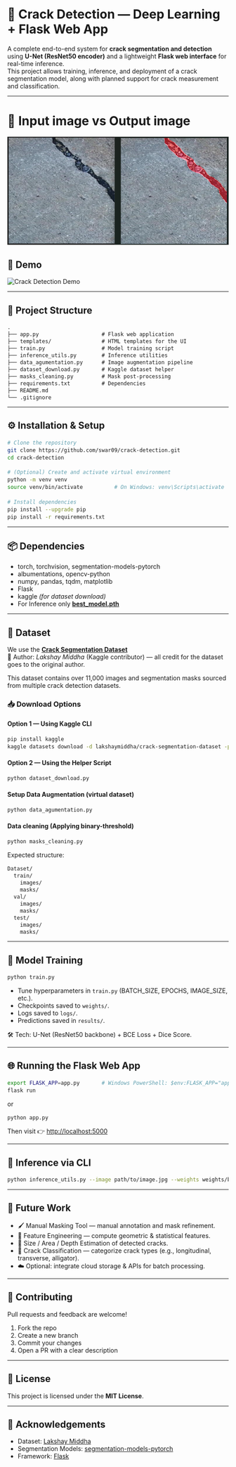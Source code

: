 # 🧱 Crack Detection — Deep Learning + Flask Web App

A complete end-to-end system for **crack segmentation and detection** using **U-Net (ResNet50 encoder)** and a lightweight **Flask web interface** for real-time inference.  
This project allows training, inference, and deployment of a crack segmentation model, along with planned support for crack measurement and classification.

---
# 🧪 Input image vs Output image
![Input vs Output](assets/input_v_output.png)

## 🧪 Demo

![Crack Detection Demo](assets/live_crack_detection.gif)


---
## 📂 Project Structure

```
.
├── app.py                    # Flask web application
├── templates/                # HTML templates for the UI
├── train.py                  # Model training script
├── inference_utils.py        # Inference utilities
├── data_agumentation.py      # Image augmentation pipeline
├── dataset_download.py       # Kaggle dataset helper
├── masks_cleaning.py         # Mask post-processing
├── requirements.txt          # Dependencies
├── README.md
└── .gitignore
```

---

## ⚙️ Installation & Setup

```bash
# Clone the repository
git clone https://github.com/swar09/crack-detection.git
cd crack-detection

# (Optional) Create and activate virtual environment
python -m venv venv
source venv/bin/activate          # On Windows: venv\Scripts\activate

# Install dependencies
pip install --upgrade pip
pip install -r requirements.txt
```


---

## 📦 Dependencies

- torch, torchvision, segmentation-models-pytorch
- albumentations, opencv-python
- numpy, pandas, tqdm, matplotlib
- Flask
- kaggle *(for dataset download)*
- For Inference only **[best_model.pth](https://drive.google.com/file/d/16HRyJpR2TVhT6cG2LNY-pmLkYKbjNpfv/view?usp=sharing)**  

---

## 🧾 Dataset

We use the **[Crack Segmentation Dataset](https://www.kaggle.com/datasets/lakshaymiddha/crack-segmentation-dataset)**  
📸 Author: *Lakshay Middha* (Kaggle contributor) — all credit for the dataset goes to the original author.

This dataset contains over 11,000 images and segmentation masks sourced from multiple crack detection datasets.

### 📥 Download Options

#### Option 1 — Using Kaggle CLI
```bash
pip install kaggle
kaggle datasets download -d lakshaymiddha/crack-segmentation-dataset -p ./data --unzip
```

#### Option 2 — Using the Helper Script
```bash
python dataset_download.py
```
#### Setup Data Augmentation (virtual dataset) 
```bash
python data_agumentation.py
```
#### Data cleaning (Applying binary-threshold)  
```bash
python masks_cleaning.py
```
Expected structure:
```
Dataset/
  train/
    images/
    masks/
  val/
    images/
    masks/
  test/
    images/
    masks/
```

---

## 🧠 Model Training

```bash
python train.py
```

- Tune hyperparameters in `train.py` (BATCH_SIZE, EPOCHS, IMAGE_SIZE, etc.).
- Checkpoints saved to `weights/`.
- Logs saved to `logs/`.
- Predictions saved in `results/`.

🛠 Tech: U-Net (ResNet50 backbone) + BCE Loss + Dice Score.

---

## 🌐 Running the Flask Web App

```bash
export FLASK_APP=app.py       # Windows PowerShell: $env:FLASK_APP="app.py"
flask run
```

or

```bash
python app.py
```

Then visit 👉 [http://localhost:5000](http://localhost:5000)

---

## 🧪 Inference via CLI

```bash
python inference_utils.py --image path/to/image.jpg --weights weights/best_model.pth
```

---

## 🧭 Future Work

- 🖌 Manual Masking Tool — manual annotation and mask refinement.
- 🧬 Feature Engineering — compute geometric & statistical features.
- 📏 Size / Area / Depth Estimation of detected cracks.
- 🧭 Crack Classification — categorize crack types (e.g., longitudinal, transverse, alligator).
- ☁️ Optional: integrate cloud storage & APIs for batch processing.

---

## 🤝 Contributing

Pull requests and feedback are welcome!

1. Fork the repo
2. Create a new branch
3. Commit your changes
4. Open a PR with a clear description

---

## 🪪 License

This project is licensed under the **MIT License**.

---

## 🙏 Acknowledgements

- Dataset: [Lakshay Middha](https://www.kaggle.com/datasets/lakshaymiddha/crack-segmentation-dataset)
- Segmentation Models: [segmentation-models-pytorch](https://github.com/qubvel/segmentation_models.pytorch)
- Framework: [Flask](https://flask.palletsprojects.com/)







